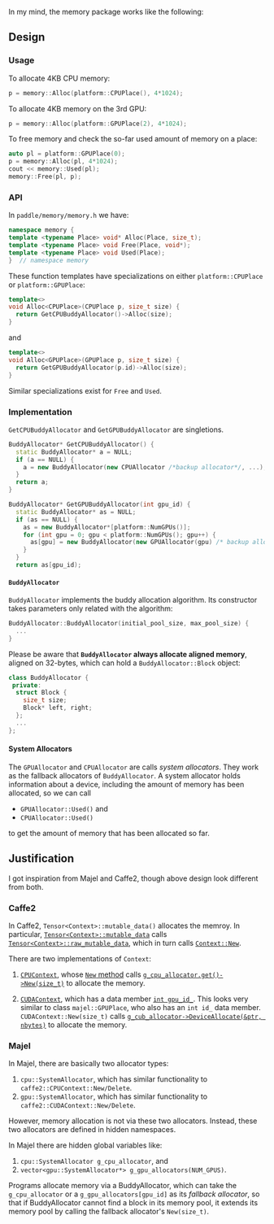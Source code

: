 In my mind, the memory package works like the following:

## Design

### Usage

To allocate 4KB CPU memory:

```cpp
p = memory::Alloc(platform::CPUPlace(), 4*1024);
```

To allocate 4KB memory on the 3rd GPU:

```cpp
p = memory::Alloc(platform::GPUPlace(2), 4*1024);
```

To free memory and check the so-far used amount of memory on a place:

```cpp
auto pl = platform::GPUPlace(0);
p = memory::Alloc(pl, 4*1024);
cout << memory::Used(pl);
memory::Free(pl, p);
```

### API

In `paddle/memory/memory.h` we have:

```cpp
namespace memory {
template <typename Place> void* Alloc(Place, size_t);
template <typename Place> void Free(Place, void*);
template <typename Place> void Used(Place);
}  // namespace memory
```

These function templates have specializations on either `platform::CPUPlace` or `platform::GPUPlace`:

```cpp
template<>
void Alloc<CPUPlace>(CPUPlace p, size_t size) {
  return GetCPUBuddyAllocator()->Alloc(size);
}
```

and 

```cpp
template<>
void Alloc<GPUPlace>(GPUPlace p, size_t size) {
  return GetGPUBuddyAllocator(p.id)->Alloc(size);
}
```

Similar specializations exist for `Free` and `Used`.

### Implementation

`GetCPUBuddyAllocator` and `GetGPUBuddyAllocator` are singletions.

```cpp
BuddyAllocator* GetCPUBuddyAllocator() {
  static BuddyAllocator* a = NULL;
  if (a == NULL) {
    a = new BuddyAllocator(new CPUAllocator /*backup allocator*/, ...);
  }
  return a;
}

BuddyAllocator* GetGPUBuddyAllocator(int gpu_id) {
  static BuddyAllocator* as = NULL;
  if (as == NULL) {
    as = new BuddyAllocator*[platform::NumGPUs()];
    for (int gpu = 0; gpu < platform::NumGPUs(); gpu++) {
      as[gpu] = new BuddyAllocator(new GPUAllocator(gpu) /* backup allocator */, ...);
    }
  }
  return as[gpu_id);
```

#### `BuddyAllocator`

`BuddyAllocator` implements the buddy allocation algorithm.  Its constructor takes parameters only related with the algorithm:

```cpp
BuddyAllocator::BuddyAllocator(initial_pool_size, max_pool_size) {
  ...
}
```

Please be aware that **`BuddyAllocator` always allocate aligned memory**, aligned on 32-bytes, which can hold a `BuddyAllocator::Block` object:

```cpp
class BuddyAllocator {
 private:
  struct Block {
    size_t size;
    Block* left, right;
  };
  ...
};
```

#### System Allocators

The `GPUAllocator` and `CPUAllocator` are calls *system allocators*.  They work as the fallback allocators of `BuddyAllocator`.  A system allocator holds information about a device, including the amount of memory has been allocated, so we can call

- `GPUAllocator::Used()` and
- `CPUAllocator::Used()`

to get the amount of memory that has been allocated so far.


## Justification

I got inspiration from Majel and Caffe2, though above design look different from both.

### Caffe2

In Caffe2, `Tensor<Context>::mutable_data()` allocates the memroy.  In particular, [`Tensor<Context>::mutable_data`](https://github.com/caffe2/caffe2/blob/v0.7.0/caffe2/core/tensor.h#L523) calls [`Tensor<Context>::raw_mutable_data`](https://github.com/caffe2/caffe2/blob/v0.7.0/caffe2/core/tensor.h#L459), which in turn calls [`Context::New`](https://github.com/caffe2/caffe2/blob/v0.7.0/caffe2/core/tensor.h#L479).

There are two implementations of `Context`:

1. [`CPUContext`](https://github.com/caffe2/caffe2/blob/v0.7.0/caffe2/core/context.h#L105), whose [`New` method](https://github.com/caffe2/caffe2/blob/v0.7.0/caffe2/core/context.h#L131) calls [`g_cpu_allocator.get()->New(size_t)`](https://github.com/caffe2/caffe2/blob/v0.7.0/caffe2/core/context.cc#L15) to allocate the memory.

1. [`CUDAContext`](https://github.com/caffe2/caffe2/blob/v0.7.0/caffe2/core/context_gpu.h#L99), which has a data member [`int gpu_id_`](https://github.com/caffe2/caffe2/blob/v0.7.0/caffe2/core/context_gpu.h#L202).  This looks very similar to class `majel::GPUPlace`, who also has an `int id_` data member.   `CUDAContext::New(size_t)` calls [`g_cub_allocator->DeviceAllocate(&ptr, nbytes)`](https://github.com/caffe2/caffe2/blob/v0.7.0/caffe2/core/context_gpu.cu#L355) to allocate the memory.

### Majel

In Majel, there are basically two allocator types:

1. `cpu::SystemAllocator`, which has similar functionality to `caffe2::CPUContext::New/Delete`.
1. `gpu::SystemAllocator`, which has similar functionality to `caffe2::CUDAContext::New/Delete`.

However, memory allocation is not via these two allocators.  Instead, these two allocators are defined in hidden namespaces.

In Majel there are hidden global variables like:

1. `cpu::SystemAllocator g_cpu_allocator`, and
1. `vector<gpu::SystemAllocator*> g_gpu_allocators(NUM_GPUS)`.

Programs allocate memory via a BuddyAllocator, which can take the `g_cpu_allocator` or a `g_gpu_allocators[gpu_id]` as its *fallback allocator*, so that if BuddyAllocator cannot find a block in its memory pool, it extends its memory pool by calling the fallback allocator's `New(size_t)`.
